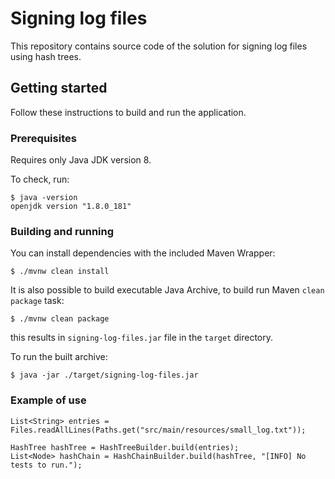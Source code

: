 # Signing log files

This repository contains source code of the solution for signing log files using hash trees.

## Getting started

Follow these instructions to build and run the application.

### Prerequisites

Requires only Java JDK version 8.

To check, run:

```
$ java -version
openjdk version "1.8.0_181"
```

### Building and running

You can install dependencies with the included Maven Wrapper:

```
$ ./mvnw clean install
```

It is also possible to build executable Java Archive, to build run Maven `clean package` task:

```
$ ./mvnw clean package
```

this results in `signing-log-files.jar` file in the `target` directory.

To run the built archive:

```
$ java -jar ./target/signing-log-files.jar
```

### Example of use

```
List<String> entries = Files.readAllLines(Paths.get("src/main/resources/small_log.txt"));

HashTree hashTree = HashTreeBuilder.build(entries);
List<Node> hashChain = HashChainBuilder.build(hashTree, "[INFO] No tests to run.");
```
